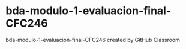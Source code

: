 # bda-modulo-1-evaluacion-final-CFC246
bda-modulo-1-evaluacion-final-CFC246 created by GitHub Classroom
